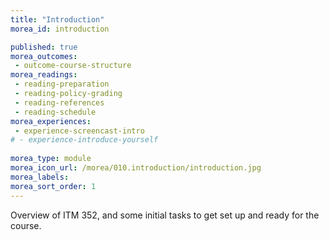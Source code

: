 ```yaml
---
title: "Introduction"
morea_id: introduction

published: true
morea_outcomes:
 - outcome-course-structure
morea_readings:
 - reading-preparation
 - reading-policy-grading
 - reading-references
 - reading-schedule
morea_experiences:
 - experience-screencast-intro
# - experience-introduce-yourself
 
morea_type: module
morea_icon_url: /morea/010.introduction/introduction.jpg
morea_labels:
morea_sort_order: 1
---
```


Overview of ITM 352, and some initial tasks to get set up and ready for the course.